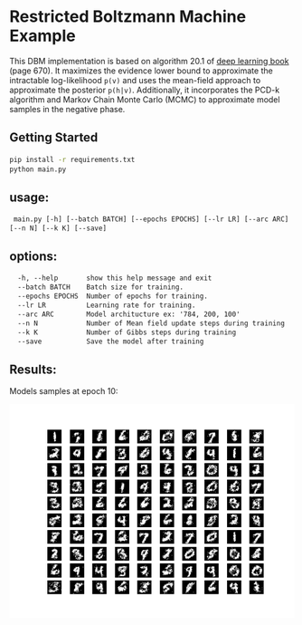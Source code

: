# Restricted Boltzmann Machine Example

This DBM implementation is based on algorithm 20.1 of [deep learning book](https://www.deeplearningbook.org/) (page 670). It maximizes the evidence lower bound to approximate the intractable log-likelihood `p(v)` and uses the mean-field approach to approximate the posterior `p(h|v)`. Additionally, it incorporates the PCD-k algorithm and Markov Chain Monte Carlo (MCMC) to approximate model samples in the negative phase.


## Getting Started

```bash
pip install -r requirements.txt
python main.py
```
## usage:
```
 main.py [-h] [--batch BATCH] [--epochs EPOCHS] [--lr LR] [--arc ARC] [--n N] [--k K] [--save]
```

## options:
```
  -h, --help       show this help message and exit
  --batch BATCH    Batch size for training.
  --epochs EPOCHS  Number of epochs for training.
  --lr LR          Learning rate for training.
  --arc ARC        Model architucture ex: '784, 200, 100'
  --n N            Number of Mean field update steps during training
  --k K            Number of Gibbs steps during training
  --save           Save the model after training
```

## Results:
Models samples at epoch 10:

![Sample Image](images/model_samples.png)
